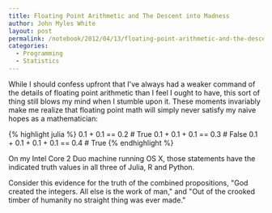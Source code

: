 ```yaml
---
title: Floating Point Arithmetic and The Descent into Madness
author: John Myles White
layout: post
permalink: /notebook/2012/04/13/floating-point-arithmetic-and-the-descent-into-madness/
categories:
  - Programming
  - Statistics
---
```


While I should confess upfront that I've always had a weaker command of the details of floating point arithmetic than I feel I ought to have, this sort of thing still blows my mind when I stumble upon it. These moments invariably make me realize that floating point math will simply never satisfy my naive hopes as a mathematician:

{% highlight julia %}
0.1 + 0.1 == 0.2 # True
0.1 + 0.1 + 0.1 == 0.3 # False
0.1 + 0.1 + 0.1 + 0.1 == 0.4 # True
{% endhighlight %}

On my Intel Core 2 Duo machine running OS X, those statements have the indicated truth values in all three of Julia, R and Python.

Consider this evidence for the truth of the combined propositions, "God created the integers. All else is the work of man," and "Out of the crooked timber of humanity no straight thing was ever made."
